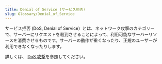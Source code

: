 ```yaml
---
title: Denial of Service (サービス拒否)
slug: Glossary/Denial_of_Service
---
```

サービス拒否 (DoS, Denial of Service）とは、ネットワーク攻撃のカテゴリーで、サーバーにリクエストを殺到させることによって、利用可能なサーバーリソースを消費させるものです。サーバーの動作が重くなったり、正規のユーザーが利用できなくなったりします。

詳しくは、 [DoS 攻撃](/ja/docs/Glossary/DOS_attack)を参照してください。

